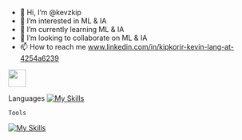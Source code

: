 - 👋 Hi, I’m @kevzkip
- 👀 I’m interested in ML & IA
- 🌱 I’m currently learning ML & IA
- 💞️ I’m looking to collaborate on ML & IA
- 📫 How to reach me www.linkedin.com/in/kipkorir-kevin-lang-at-4254a6239
<img src="https://raw.githubusercontent.com/MartinHeinz/MartinHeinz/master/wave.gif" width="35px">


  Languages
[![My Skills](https://skillicons.dev/icons?i=py,cpp,js,c,dart,html,css)](https://skillicons.dev)

    Tools
[![My Skills](https://skillicons.dev/icons?i=git,vscode,powershell,ubuntu)](https://skillicons.dev)

<!---
kevzkip/kevzkip is a ✨ special ✨ repository because its `README.md` (this file) appears on your GitHub profile.
You can click the Preview link to take a look at your changes.
--->
